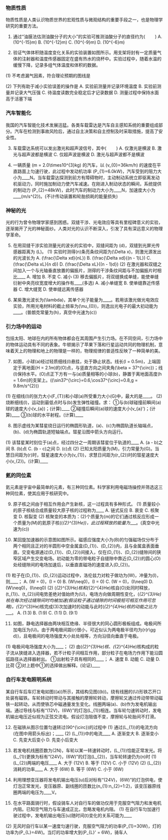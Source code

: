### 物质性质
物质性质是人类认识物质世界的宏观性质与微观结构的重要手段之一，也是物理学研究的重要方法。

1. 通过“油膜法估测油酸分子的大小”的实验可推测油酸分子的直径约为($\qquad$)
A. \(10^{-15}m\)  B. \(10^{-12}m\)  C. \(10^{-9}m\)  D. \(10^{-6}m\)

2. 验证气体体积随温度变化关系的实验装置如图所示。用支架将封有一定质量气体的注射器和温度传感器固定在盛有热水的烧杯中。实验过程中，随着水温的缓慢下降，记录多组气体温度和体积的数据。

(1) 不考虑漏气因素，符合理论预期的图线是

(2) 下列有助于减小实验误差的操作是
A. 实验前测量并记录环境温度  B. 实验前测量并记录大气压强
C. 待温度读数完全稳定后才记录数据  D. 测量过程中保持水面高于活塞下端

### 汽车智能化
我国的汽车智能化技术发展迅猛。各类车载雷达是汽车自主感知系统的重要组成部分。汽车在检测到事故风险后，通过自主决策和自主控制及时采取措施，提高了安全性。

3. 车载雷达系统可以发出激光和超声波信号，其中($\qquad$)
A. 仅激光是横波  B. 激光与超声波都是横波
C. 仅超声波是横波  D. 激光与超声波都不是横波

4. 一辆质量 \(m = 2.0\times10^{3}kg\) 的汽车，以 \(v_{0}=36km/h\) 的速度在平直路面上匀速行驶，此过程中发动机功率 \(P_{1}=6.0kW\)，汽车受到的阻力大小为____N。当车载雷达探测到前方有障碍物时，主动制动系统立即驱离发动机驱动力，同时施加制动力使汽车减速。在刚进入制动状态的瞬间，系统提供的制动力 \(P_{2}=48kW\)，此时汽车的制动力大小为____N，加速度大小为____\(m/s^{2}\)。(不计传动装置和轮胎损耗的能量损失)

### 神秘的光
光的行为曾令物理学家感到困惑。双缝干涉、光电效应等具有里程碑意义的实验，逐渐揭开了光的神秘面纱。人类对光的认识不断深入，引发了具有深远意义的物理学革命。

5. 在用双缝干涉实验测量光的波长的实验中，双缝间距为 \(d\)，双缝到光屏光传感器距离为 \(L\)。
(1) 实验时测得\(n\)条亮条纹间距为\(\Delta x\)，则激光源发出的光波长为
A. \(\frac{\Delta xd}{nL}\)  B. \(\frac{\Delta xd}{(n - 1)L}\)  C. \(\frac{\Delta xL}{n d}\)  D. \(\frac{\Delta xL}{(n - 1)d}\)
(2) 在激光器和双缝之间加入一个与光轴垂直放置的偏振片，测得的干涉条纹间距与不加偏振片时相比____
A. 增加  B. 不变  C. 减小
(3) 移去偏振片，将双缝换成单缝，能使单缝衍射中央亮纹宽度增大的操作有____(多选)
A. 减小单缝宽  B. 使单缝靠近传感器
C. 增大缝宽  D. 使单缝远离传感器

6. 某紫激光波长为\(\lambda\)，其单个光子能量为____。若用该激光做光电效应实验，所用光电材料的截止频率为\(\nu_{0}\)，则逸出光电子的最大初动能为____。(普朗克常量为\(h\)，真空中光速为\(c\))

### 引力场中的运动
包括太阳、地球在内的所有物体都会在其周围产生引力场。在不同空间，引力场中的物体运动具有不同的表象。牛顿揭示了苹果下落和行星运动共同的物理机制，意味着天上的物理和地上的物理是一样的，物理规律的普适性反映了一种简单的美。

7. 如图，小球\(a\)经过轻质细线\(l\)悬挂，处于静止状态。线长\(l = 0.5m\)，上端固定于离地面\(H = 2.1m\)的\(O\)点，与竖直方向之间夹角\(\beta = 37^{\circ}\)；线\(l\)保持水平。\(O\)点正下方有一与\(a\)质量相等的小球\(b\)，静置于离地面高度\(h = 1.6m\)的支架上。\((\sin37^{\circ}=0.6,\cos37^{\circ}=0.8,g = 9.8m/s^{2})\)

(1) 在细线\(l\)的张力大小\(F_{T}\)和小球\(a\)所受重力大小\(G\)中，最大的是____。
(2) 烧断细线\(l\)，运动到最低点时与\(b\)发生弹性碰撞。求：
①与\(b\)球碰撞前瞬间\(a\)球的速度大小\(v_{a}\)；(计算)____
②碰撞后瞬间\(a\)球的速度大小\(v_{a}'\)；(计算)____
③\(b\)球的水平射程。(计算)____

8. 图示虚线为某彗星绕日运行的椭圆形轨道，\(a\)、\(c\)为椭圆轨道长轴端点，\(b\)、\(d\)为椭圆轨道短轴端点。彗星沿图中箭头方向运行。

(1) 该彗星某时刻位于\(a\)点，经过四分之一周期该彗星位于轨道的____
A. \(a - b\)之间  B. \(b\)点  C. \(b - c\)之间  D. \(c\)点
(2) 已知太阳质量为\(M\)，引力常量为\(G\)。当慧日间距为\(r\)时，彗星速度大小为\(v_{1}\)，求慧日间距为\(r_{2}\)时的彗星速度大小\(v_{2}\)。(计算)____

### 氦的同位素
氦元素是宇宙中最简单的元素，有三种同位素。科学家利用电磁场操控并筛选这三种同位素，使其应用于核研究中。

9. 原子核之间由于相互作用会产生新核，这一过程具有多种形式。
(1) 质量较小的原子核结合成质量较大原子核的过程称为____
A. 链式反应  B. 衰变  C. 核聚变  D. 核裂变
(2) 核聚变的本质为：\(2\)个质量为\(m\)的它们通过核反应形成一个质量为\(M\)的氦原子核\((_{2}^{3}He)\)，此过程释放的能量为____。(真空中光速为\(c\))

10. 某回旋加速器的示意图如图所示。磁感应强度大小为\(B\)的匀强磁场仅分布于两个相同且正对的半圆形中空金属盒\(D_{1}\)、\(D_{2}\)内，且与金属盒表面垂直。交变电源通过\(D_{1}\)、\(D_{2}\)间接入，仅在\(D_{1}\)、\(D_{2}\)缝隙间的狭窄区域产生交变电场。初动能为零的带电粒子自缝隙中靠近\(D_{2}\)的圆心\(O\)处经缝隙间的电场加速后，以垂直直磁场的速度进入\(D_{2}\)。

(1) 粒子在\(D_{1}\)、\(D_{2}\)运动过程中，洛伦兹力对粒子做功为\(W\)，冲量为\(I\)，则____；
A. \(W = 0\)，\(I = 0\)  B. \(W\neq0\)，\(I = 0\)  C. \(W = 0\)，\(I\neq0\)  D. \(W\neq0\)，\(I\neq0\)
(2) \(_{2}^{3}He\)核和\(_{2}^{4}He\)核自\(O\)处同时释放，\(t_{1}\)、\(t_{2}\)间电势差绝对值始终为\(U\)，电场方向做周期性变化，\(_{2}^{3}He\)核在每次经过缝隙间时均被加速(假设粒子通过缝隙的时间极短可相互作用可忽略)。\(_{2}^{3}He\)核完成\(3\)次加速时的动能与此时\(_{2}^{4}He\)核的动能之比为____。
A. \(1:3\)  B. \(1:9\)  C. \(1:1\)  D. \(9:1\)

11. 如图，静电选择器由两块相互绝缘、半径很大的同心圆形极板组成。电极间所加电压为\(U\)。由于两电极间距\(r\)很小，可近似认为两电极半径均为\(r(r\gg d)\)，且电极间的电场强度大小处处相等，方向沿径向垂直于电极。

(1) 电极间电场强度大小为____；
(2) 由\(_{2}^{3}He\)核、\(_{2}^{4}He\)核构成的粒子流从狭缝进入选择器，若不计粒子间相互作用，部分粒子在电场力作用下能沿圆弧路径从选择器射出。
①出射粒子具有相同的____；
A. 速度  B. 动能  C. 动量  D. 比荷
②对上题中①的选择做出解释。(论证)____

### 自行车发电照明系统
某自行车后车灯发电如图\((a)\)所示，其结构见图\((b)\)。绕有线圈的\(U\)形铁芯开口处装有磁铁。车轮转动时带动与其接触的摩擦轮转动，摩擦轮又通过传动带带动磁铁一起转动，从而使铁芯中磁通量发生变化。线圈两端\(a\)、\(b\)作为发电机输出端。通过导线与标有“\(12V\)，\(6W\)”的灯泡\(L_{1}\)相连。当车轮匀速转动时，发电机输出电压近似视为正弦交流电。假设灯泡阻值不变，摩擦轮与轮胎间不打滑。

12. 在磁铁从图示位置匀速转过\(90^{\circ}\)的过程中
(1) 通过\(L_{1}\)的电流方向(在图中用箭头标出)；____
(2) \(L_{1}\)中的电流____
A. 逐渐变大  B. 逐渐变小  C. 先变大后变小  D. 先变小后变大

13. 若发电机线圈匝数为\(2N\)，车轮以某一转速转动时，\(L_{1}\)恰能正常发光。将\(L_{1}\)更换为标有“\(24V\)，\(6W\)”的灯泡\(L_{2}\)，当车轮转速仍为\(n\)时
(1) \(L_{2}\)两端的电压____
A. 大于 \(12V\)  B. 等于 \(12V\)  C. 小于 \(12V\)
(2) \(L_{2}\)消耗的功率____
A. 大于 \(6W\)  B. 等于 \(6W\)  C. 小于 \(6W\)

14. 利用理想变压器将发电机输出电压\(u\)后对标有“\(24V\)，\(6W\)”的灯泡供电，使灯泡正常发光，变压器原、副线圈的匝数比\(n_{1}:n_{2}=1:2\)，该变压器原线圈两端的电压为____V。

15. 在水平路面骑行时，假设骑车人对自行车的做功仅用于克服空气阻力和发电机内阻。已知空气阻力与车速成正比，忽略发电机内阻。
(1) 在自行车匀加速行驶过程中，发电机输出电压\(u\)随时间\(t\)变化的关系可能为____

(2) 无风时自行车以某一速度匀速行驶，克服空气阻力的功率\(P_{1}=30W\)，灯的功率为\(P_{L}=4W\)。当灯的功率增大到\(P_{L}' = 6W\)，骑车人